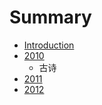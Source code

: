 # Summary

* [Introduction](README.md)
* [2010](2010.md)
   * 古诗
* [2011](2011.md)
* [2012](2012.md)

